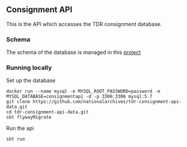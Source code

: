 ## Consignment API

This is the API which accesses the TDR consignment database. 

### Schema
The schema of the database is managed in this [project](https://github.com/nationalarchives/tdr-consignment-api-data)

### Running locally

Set up the database
```
docker run --name mysql -e MYSQL_ROOT_PASSWORD=password -e MYSQL_DATABASE=consignmentapi -d -p 3306:3306 mysql:5.7
git clone https://github.com/nationalarchives/tdr-consignment-api-data.git
cd tdr-consignment-api-data.git
sbt flywayMigrate
```

Run the api

`sbt run`

  
